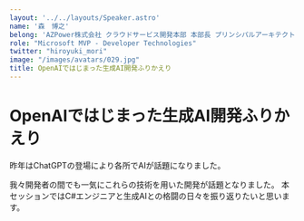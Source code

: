```yaml
---
layout: '../../layouts/Speaker.astro'
name: '森　博之'
belong: 'AZPower株式会社 クラウドサービス開発本部 本部長 プリンシパルアーキテクト'
role: "Microsoft MVP - Developer Technologies"
twitter: "hiroyuki_mori"
image: "/images/avatars/029.jpg"
title: OpenAIではじまった生成AI開発ふりかえり
---
```


# OpenAIではじまった生成AI開発ふりかえり

昨年はChatGPTの登場により各所でAIが話題になりました。

我々開発者の間でも一気にこれらの技術を用いた開発が話題となりました。
本セッションではC#エンジニアと生成AIとの格闘の日々を振り返りたいと思います。